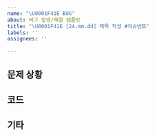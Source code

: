 ```yaml
---
name: "\U0001F41E BUG"
about: 버그 발생/해결 템플릿
title: "\U0001F41E [24.mm.dd] 제목 작성 #이슈번호"
labels: ''
assignees: ''

---
```


<!-- 
✅ 원하는 기능이 구현되지 않는 경우, 어떤 기능을 구현하고자 했는지, 기능을 구현하기 위해 코드를 어떻게 작성했는지, 어떻게 구현됐는지 등 상황을 파악할 수 있게 코드와 함께 상세하게 작성해주세요.
✅ 에러 메시지가 발생한 경우, 함께 첨부해주세요.
✅ 필요한 경우, 이미지와 동영상을 첨부해주세요.

✅ 문제 상황을 해결한 경우, 제목에 Bug이슈 번호를 함께 작성해주세요.
✅ 어떻게 해결했는지 코드와 함께 상세하게 설명해주세요. (어느 부분이 문제였는지, 어떻게 해결했는지 등. 참고 링크가 있는 경우 함께 작성)  


- 필수 내용: 문제 상황, 코드, 에러 메시지, 이슈 번호(해결한 경우)
- 선택 사항: 이미지, 동영상, 참고 링크 

✅ labels와 assignees를 연결해주세요. 
✅ 작업이 완료된 뒤, projects, milestones, developments를 연결해주세요.

-->

## 문제 상황

<!-- 여기에 문제 상황을 상세하게 작성해주세요. -->


## 코드
<!-- 코드를 올릴 때, VS Code 캡쳐본과 함께 해당 코드를 복사해서 올려주세요. 
에러메시지가 있는 경우, 에러메시지 캡쳐본과 함께 에러메시지를 복사해서 올려주세요. -->


## 기타
<!-- 이미지, 동영상, 참고 링크 -->
